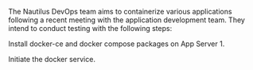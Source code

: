 The Nautilus DevOps team aims to containerize various applications following a recent meeting with the application development team. They intend to conduct testing with the following steps:


Install docker-ce and docker compose packages on App Server 1.


Initiate the docker service.
